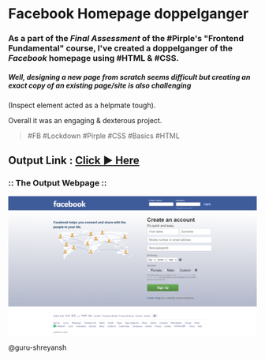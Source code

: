 # **Facebook Homepage doppelganger**
### As a part of the *Final Assessment* of the #Pirple's "Frontend Fundamental" course, I've created a doppelganger of the *Facebook* homepage using #HTML & #CSS.
##### Well, designing a new page from scratch seems difficult but creating an exact copy of an existing page/site is also challenging 
(Inspect element acted as a helpmate tough).

Overall it was an engaging & dexterous project.
> #FB #Lockdown #Pirple
> #CSS #Basics #HTML

## Output Link : [Click :arrow_forward: Here](https://guru-shreyansh.github.io/PIRPLE-Frontend-Fundamental-Projects/Project#2/+Facebook-Homepage+.HTML)

### :: The Output Webpage ::

![FB](https://github.com/guru-shreyansh/PIRPLE-Frontend-Fundamental-Projects/blob/master/Project%232/Project%20%232%23%20Output.png)

@guru-shreyansh
